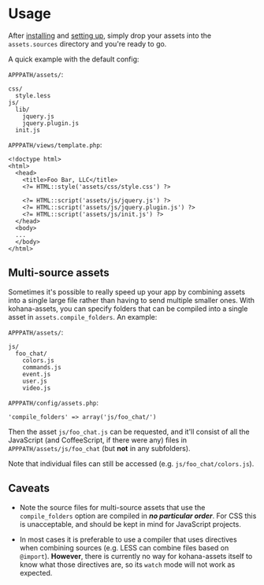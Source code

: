 # Usage

After [installing](install) and [setting up](config), simply drop your assets
into the `assets.sources` directory and you're ready to go. 

A quick example with the default config:

`APPPATH/assets/`:

    css/
      style.less
    js/
      lib/
        jquery.js
        jquery.plugin.js
      init.js

`APPPATH/views/template.php`:

    <!doctype html>
    <html>
      <head>
        <title>Foo Bar, LLC</title>
        <?= HTML::style('assets/css/style.css') ?>

        <?= HTML::script('assets/js/jquery.js') ?>
        <?= HTML::script('assets/js/jquery.plugin.js') ?>
        <?= HTML::script('assets/js/init.js') ?>
      </head>
      <body>
      ...
      </body>
    </html>


## Multi-source assets

Sometimes it's possible to really speed up your app by combining assets into a
single large file rather than having to send multiple smaller ones. With
kohana-assets, you can specify folders that can be compiled into a single 
asset in `assets.compile_folders`. An example:

`APPPATH/assets/`:

    js/
      foo_chat/
        colors.js
        commands.js
        event.js
        user.js
        video.js

`APPPATH/config/assets.php`:

    'compile_folders' => array('js/foo_chat/')

Then the asset `js/foo_chat.js` can be requested, and it'll consist of all the
JavaScript (and CoffeeScript, if there were any) files in `APPPATH/assets/js/foo_chat`
(but **not** in any subfolders).

Note that individual files can still be accessed (e.g. `js/foo_chat/colors.js`).

## Caveats

  - Note the source files for multi-source assets that use the `compile_folders`
    option are compiled in ***no particular order***. For CSS this is unacceptable,
    and should be kept in mind for JavaScript projects.

  - In most cases it is preferable to use a compiler that uses directives when
    combining sources (e.g. LESS can combine files based on `@import`).
    **However**, there is currently no way for kohana-assets itself to know 
    what those directives are, so its `watch` mode will not work as expected.


